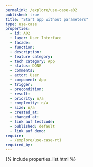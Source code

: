 ```yaml
---
permalink: /explore/use-case-a02
published: true
title: "Start app without parameters"
type: use-case
properties:
  - id: A02
  - layer: User Interface
  - facade:
  - function:
  - description:
  - feature category:
  - tech category: App
  - status: DONE
  - comments:
  - actor: User
  - component: App
  - trigger:
  - precondition:
  - result:
  - priority: n/a
  - complexity: n/a
  - size: n/a
  - created_at:
  - changed_at:
  - link auf testcode:
  - published: default
  - link auf demo:
require:
  - /explore/use-case-rt1
required_by:
---
```

{% include properties_list.html %}
